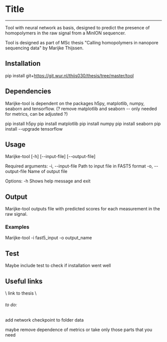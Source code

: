 # Title
-------------------------------------------------------------------------------
Tool with neural network as basis, designed to predict the presence of homopolymers
in the raw signal from a MinION sequencer. 

Tool is designed as part of MSc thesis "Calling homopolymers in nanopore sequencing data"
by Marijke Thijssen.


## Installation
pip install git+https://git.wur.nl/thijs030/thesis/tree/master/tool

## Dependencies
Marijke-tool is dependent on the packages h5py, matplotlib, numpy, seaborn and tensorflow.
(? remove matplotlib and seaborn -- only needed for metrics, can be adjusted ?)

pip install h5py
pip install matplotlib
pip install numpy
pip install seaborn
pip install --upgrade tensorflow


## Usage
Marijke-tool [-h] [--input-file] [--output-file]

Required arguments:
    -i, --input-file        Path to input file in FAST5 format
    -o, --output-file       Name of output file
    
Options:
    -h                      Shows help message and exit

## Output 
Marijke-tool outputs file with predicted scores for each measurement in the raw signal.

### Examples
Marijke-tool -i fast5_input -o output_name

## Test
Maybe include test to check if installation went well

## Useful links
\ link to thesis \



###### to do:
add network checkpoint to folder data

maybe remove dependence of metrics or take only those parts that you need
